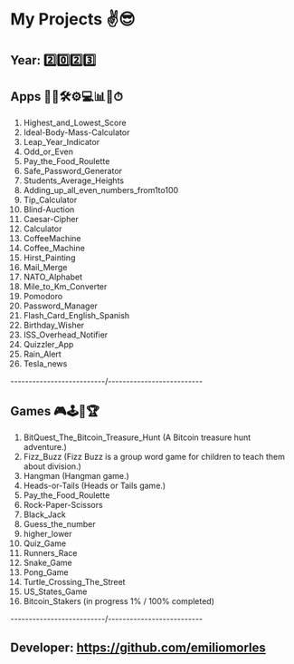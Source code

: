 # My Projects ✌😎

## Year: 2️⃣0️⃣2️⃣3️⃣

## Apps 🎲🧪🛠⚙💻📊📐⏱


001. Highest_and_Lowest_Score 
002. Ideal-Body-Mass-Calculator 
003. Leap_Year_Indicator 
004. Odd_or_Even 
005. Pay_the_Food_Roulette 
006. Safe_Password_Generator
007. Students_Average_Heights
008. Adding_up_all_even_numbers_from1to100
009. Tip_Calculator
010. Blind-Auction
011. Caesar-Cipher
012. Calculator
013. CoffeeMachine
014. Coffee_Machine
015. Hirst_Painting
016. Mail_Merge
017. NATO_Alphabet
018. Mile_to_Km_Converter
019. Pomodoro
020. Password_Manager
021. Flash_Card_English_Spanish
022. Birthday_Wisher
023. ISS_Overhead_Notifier
024. Quizzler_App
025. Rain_Alert
026. Tesla_news

    
--------------------------/--------------------------


## Games 🎮🕹🧩🏆

001. BitQuest_The_Bitcoin_Treasure_Hunt (A Bitcoin treasure hunt adventure.)
002. Fizz_Buzz (Fizz Buzz is a group word game for children to teach them about division.)
003. Hangman (Hangman game.)
004. Heads-or-Tails (Heads or Tails game.)
005. Pay_the_Food_Roulette
006. Rock-Paper-Scissors
007. Black_Jack
008. Guess_the_number
009. higher_lower
010. Quiz_Game
011. Runners_Race
012. Snake_Game
013. Pong_Game
014. Turtle_Crossing_The_Street
015. US_States_Game
016. Bitcoin_Stakers (in progress 1% / 100% completed)


--------------------------/--------------------------

## Developer: https://github.com/emiliomorles
